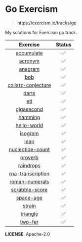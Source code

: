 # Go Exercism

> https://exercism.io/tracks/go

My solutions for Exercism go track.

|                                          Exercise                                           | Status |
| :-----------------------------------------------------------------------------------------: | :----: |
|         [accumulate](https://github.com/PaulEbose/go-exercism/tree/main/accumulate)         |   ✅   |
|            [acronym](https://github.com/PaulEbose/go-exercism/tree/main/acronym)            |   ✅   |
|            [anagram](https://github.com/PaulEbose/go-exercism/tree/main/anagram)            |   ✅   |
|                [bob](https://github.com/PaulEbose/go-exercism/tree/main/bob)                |   ✅   |
| [collatz-conjecture](https://github.com/PaulEbose/go-exercism/tree/main/collatz-conjecture) |   ✅   |
|              [darts](https://github.com/PaulEbose/go-exercism/tree/main/darts)              |   ✅   |
|                [etl](https://github.com/PaulEbose/go-exercism/tree/main/etl)                |   ✅   |
|         [gigasecond](https://github.com/PaulEbose/go-exercism/tree/main/gigasecond)         |   ✅   |
|            [hamming](https://github.com/PaulEbose/go-exercism/tree/main/hamming)            |   ✅   |
|        [hello-world](https://github.com/PaulEbose/go-exercism/tree/main/hello-world)        |   ✅   |
|            [isogram](https://github.com/PaulEbose/go-exercism/tree/main/isogram)            |   ✅   |
|               [leap](https://github.com/PaulEbose/go-exercism/tree/main/leap)               |   ✅   |
|   [nucleotide-count](https://github.com/PaulEbose/go-exercism/tree/main/nucleotide-count)   |   ✅   |
|            [proverb](https://github.com/PaulEbose/go-exercism/tree/main/proverb)            |   ✅   |
|          [raindrops](https://github.com/PaulEbose/go-exercism/tree/main/raindrops)          |   ✅   |
|  [rna-transcription](https://github.com/PaulEbose/go-exercism/tree/main/rna-transcription)  |   ✅   |
|     [roman-numerals](https://github.com/PaulEbose/go-exercism/tree/main/roman-numerals)     |   ✅   |
|     [scrabble-score](https://github.com/PaulEbose/go-exercism/tree/main/scrabble-score)     |   ✅   |
|          [space-age](https://github.com/PaulEbose/go-exercism/tree/main/space-age)          |   ✅   |
|             [strain](https://github.com/PaulEbose/go-exercism/tree/main/strain)             |   ✅   |
|           [triangle](https://github.com/PaulEbose/go-exercism/tree/main/triangle)           |   ✅   |
|            [two-fer](https://github.com/PaulEbose/go-exercism/tree/main/two-fer)            |   ✅   |

**LICENSE**: Apache-2.0
